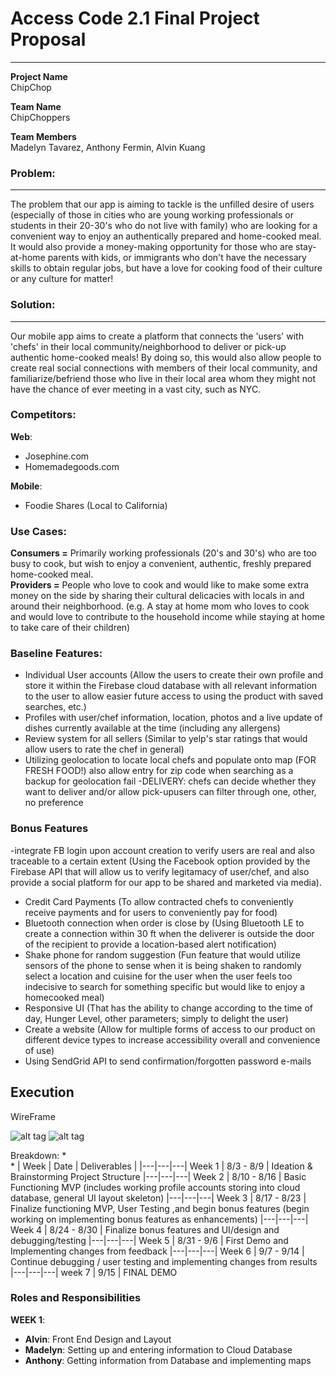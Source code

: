 # Access Code 2.1 Final Project Proposal

---
**Project Name**  
ChipChop

**Team Name**  
ChipChoppers

**Team Members**  
Madelyn Tavarez, Anthony Fermin, Alvin Kuang


### Problem: 
---
The problem that our app is aiming to tackle is the unfilled desire of users (especially of those in cities who are young working professionals or students in their 20-30's who do not live with family) who are looking for a convenient way to enjoy an authentically prepared and home-cooked meal. It would also provide a money-making opportunity for those who are stay-at-home parents with kids, or immigrants who don't have the necessary skills to obtain regular jobs, but have a love for cooking food of their culture or any culture for matter! 

### Solution: 
---
Our mobile app aims to create a platform that connects the 'users' with 'chefs' in their local community/neighborhood to deliver or pick-up authentic home-cooked meals! By doing so, this would also allow people to create real social connections with members of their local community, and familiarize/befriend those who live in their local area whom they might not have the chance of ever meeting in a vast city, such as NYC. 



### Competitors:
**Web**:<br> 
- Josephine.com<br>
- Homemadegoods.com

**Mobile**:<br> 
- Foodie Shares (Local to California)


### Use Cases:
**Consumers =** Primarily working professionals (20's and 30's) who are too busy to cook, but wish to enjoy a convenient, authentic, freshly prepared home-cooked meal.<br>
**Providers =** People who love to cook and would like to make some extra money on the side by sharing their cultural delicacies with locals in and around their neighborhood.
 (e.g. A stay at home mom who loves to cook and would love to contribute to the household income while staying at
home to take care of their children)



### Baseline Features:
 - Individual User accounts (Allow the users to create their own profile and store it within the Firebase cloud database with all relevant information to the user to allow easier future access to using the product with saved searches, etc.)
 - Profiles with user/chef information, location, photos and a live update of dishes currently available at the time (including any allergens)
 - Review system for all sellers (Similar to yelp's star ratings that would allow users to rate the chef in general)
 - Utilizing geolocation to locate local chefs and populate onto map (FOR FRESH FOOD!) also allow entry for zip code when searching as a backup for geolocation fail
 -DELIVERY: chefs can decide whether they want to deliver and/or allow pick-upusers can filter through one, other, no preference




### Bonus Features
-integrate FB login upon account creation to verify users are real and also traceable to a certain extent (Using the Facebook option provided by the Firebase API that will allow us to verify legitamacy of user/chef, and also provide a social platform for our app to be shared and marketed via media).
- Credit Card Payments (To allow contracted chefs to conveniently receive payments and for users to conveniently pay for food)
- Bluetooth connection when order is close by (Using Bluetooth LE to create a connection within 30 ft when the deliverer is outside the door of the recipient to provide a location-based alert notification)
- Shake phone for random suggestion (Fun feature that would utilize sensors of the phone to sense when it is being shaken to randomly select a location and cuisine for the user when the user feels too indecisive to search for something specific but would like to enjoy a homecooked meal)
- Responsive UI (That has the ability to change according to the time of day, Hunger Level, other parameters; simply to delight the user)
- Create a website (Allow for multiple forms of access to our product on different device types to increase accessibility overall and convenience of use)
- Using SendGrid API to send confirmation/forgotten password e-mails 



## Execution
WireFrame
 
![alt tag](https://photos-1.dropbox.com/t/2/AACEfGR6YdfDdReS-lEw-Ix_EX9J2XByEtDdLk2_8vMEZg/12/432923312/jpeg/32x32/1/_/1/2/slack_for_ios_upload%20(1).jpg)
![alt tag]("https://farm4.staticflickr.com/3807/20472969495_6d0ad53af8_h.jpg")

Breakdown: 
  *  
  * 
  | Week | Date | Deliverables | 
  |---|---|---|
  Week 1 | 8/3 - 8/9 | Ideation & Brainstorming Project Structure
 |---|---|---|
  Week 2 | 8/10 - 8/16 | Basic Functioning MVP (includes working profile accounts storing into cloud database, general UI layout skeleton)
   |---|---|---|
  Week 3 | 8/17 - 8/23 | Finalize functioning MVP, User Testing ,and begin bonus features (begin working on implementing bonus features as enhancements)
   |---|---|---|
  Week 4 | 8/24 - 8/30 | Finalize bonus features and UI/design and debugging/testing
   |---|---|---|
  Week 5 | 8/31 - 9/6 | First Demo and Implementing changes from feedback
   |---|---|---|
  Week 6 | 9/7 - 9/14 | Continue debugging / user testing and implementing changes from results
   |---|---|---|
  week 7 | 9/15 | FINAL DEMO




 ### Roles and Responsibilities
  **WEEK 1**:<Br>
 -  **Alvin**: Front End Design and Layout 
 -  **Madelyn**: Setting up and entering information to Cloud Database
 -  **Anthony**: Getting information from Database and implementing maps
 
